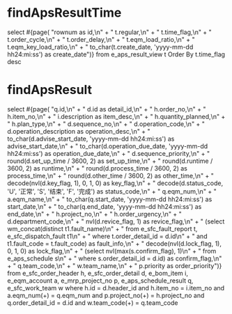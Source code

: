 findApsResultTime
===
select #{page(
"rownum as id,\n" +
"       t.regular,\n" + 
"       t.time_flag,\n" + 
"       t.order_cycle,\n" + 
"       t.order_delay,\n" + 
"       t.eqm_load_ratio,\n" + 
"       t.eqm_key_load_ratio,\n" + 
"       to_char(t.create_date, 'yyyy-mm-dd hh24:mi:ss') as create_date")}
  from e_aps_result_view t
 Order By t.time_flag desc
 
findApsResult
===
select #{page(
"q.id,\n" +
"       d.id as detail_id,\n" + 
"       h.order_no,\n" + 
"       h.item_no,\n" + 
"       i.description as item_desc,\n" + 
"       h.quantity_planned,\n" + 
"       h.plan_type,\n" + 
"       d.sequence_no,\n" + 
"       d.operation_code,\n" + 
"       d.operation_description as operation_desc,\n" + 
"       to_char(d.advise_start_date, 'yyyy-mm-dd hh24:mi:ss') as advise_start_date,\n" + 
"       to_char(d.operation_due_date, 'yyyy-mm-dd hh24:mi:ss') as operation_due_date,\n" + 
"       d.sequence_priority,\n" + 
"       round(d.set_up_time / 3600, 2) as set_up_time,\n" + 
"       round(d.runtime / 3600, 2) as runtime,\n" + 
"       round(d.process_time / 3600, 2) as process_time,\n" + 
"       round(d.other_time / 3600, 2) as other_time,\n" + 
"       decode(nvl(d.key_flag, 1), 0, 1, 0) as key_flag,\n" + 
"       decode(d.status_code, 'U', '正常', 'S', '结束', 'F', '完成') as status_code,\n" + 
"       q.eqm_num,\n" + 
"       a.eqm_name,\n" + 
"       to_char(q.start_date, 'yyyy-mm-dd hh24:mi:ss') as start_date,\n" + 
"       to_char(q.end_date, 'yyyy-mm-dd hh24:mi:ss') as end_date,\n" + 
"       h.project_no,\n" + 
"       h.order_urgency,\n" + 
"       d.department_code,\n" + 
"       nvl(d.revice_flag, 1) as revice_flag,\n" + 
"       (select wm_concat(distinct t1.fault_name)\n" + 
"          from e_sfc_fault_report t, e_sfc_dispatch_fault t1\n" + 
"         where t.order_detail_id = d.id\n" + 
"           and t1.fault_code = t.fault_code) as fault_info,\n" + 
"       decode(nvl(d.lock_flag, 1), 0, 1, 0) as lock_flag,\n" + 
"       (select nvl(max(s.confirm_flag), 1)\n" + 
"          from e_aps_schedule s\n" + 
"         where s.order_detail_id = d.id) as confirm_flag,\n" + 
"       q.team_code,\n" + 
"       w.team_name,\n" + 
"       p.priority as order_priority")}
  from e_sfc_order_header    h,
       e_sfc_order_detail    d,
       e_bom_item            i,
       e_eqm_account         a,
       e_mrp_project_no      p,
       e_aps_schedule_result q,
       e_sfc_work_team       w
 where h.id = d.header_id
   and h.item_no = i.item_no
   and a.eqm_num(+) = q.eqm_num
   and p.project_no(+) = h.project_no
   and q.order_detail_id = d.id
   and w.team_code(+) = q.team_code